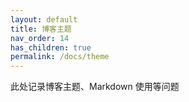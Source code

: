 ```yaml
---
layout: default
title: 博客主题
nav_order: 14
has_children: true
permalink: /docs/theme
---
```




此处记录博客主题、Markdown 使用等问题

